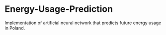 # Energy-Usage-Prediction
Implementation of artificial neural network that predicts future energy usage in Poland.
